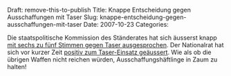 Draft: remove-this-to-publish
Title: Knappe Entscheidung gegen Ausschaffungen mit Taser
Slug: knappe-entscheidung-gegen-ausschaffungen-mit-taser
Date: 2007-10-23
Categories:

Die staatspolitische Kommission des Ständerates hat sich äusserst knapp [mit sechs zu fünf Stimmen gegen Taser ausgesprochen](http://www.20min.ch/news/schweiz/story/25825739). Der Nationalrat hat sich vor kurzer Zeit [positiv zum Taser-Einsatz geäussert](https://406.ch/writing/tasereinsatz-bei-aussschaffungen-neu-erlaubt/). Wie als ob die übrigen Waffen nicht reichen würden, Ausschaffungshäftlinge in Zaum zu halten!
